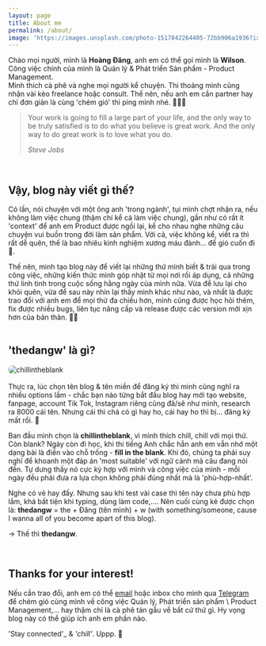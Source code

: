 ```yaml
---
layout: page
title: About me
permalink: /about/
image: 'https://images.unsplash.com/photo-1517842264405-72bb906a1936?ixid=MnwxMjA3fDB8MHxwaG90by1wYWdlfHx8fGVufDB8fHx8&ixlib=rb-1.2.1&auto=format&fit=crop&w=1650&q=80'
---
```


Chào mọi người, mình là <b>Hoàng Đăng</b>, anh em có thể gọi mình là <b>Wilson</b>. Công việc chính của mình là Quản lý & Phát triển Sản phẩm - Product Management.
<br>
Mình thích cà phê và nghe mọi người kể chuyện. Thi thoảng mình cũng nhận vài kèo freelance hoặc consult. Thế nên, nếu anh em cần partner hay chỉ đơn giản là cùng 'chém gió' thì ping mình nhé. 👨🏻‍💻  

> Your work is going to fill a large part of your life, and the only way to be truly satisfied is to do what you believe is great work. And the only way to do great work is to love what you do.
>
> <cite>Steve Jobs</cite>
<br>
  
## __Vậy, blog này viết gì thế?__

Có lần, nói chuyện với một ông anh 'trong ngành', tụi mình chợt nhận ra, nếu không làm việc chung (thậm chí kể cả làm việc chung), gần như có rất ít 'context' để anh em Product được ngồi lại, kể cho nhau nghe những câu chuyện vui buồn trong đời làm sản phẩm. Với cả, việc không kể, viết ra thì rất dễ quên, thế là bao nhiêu kinh nghiệm xương máu đành... để gió cuốn đi 🍃. 

Thế nên, mình tạo blog này để viết lại những thứ mình biết & trải qua trong công việc, những kiến thức mình góp nhặt từ mọi nơi rồi áp dụng, cả những thứ linh tinh trong cuộc sống hằng ngày của mình nữa. Vừa để lưu lại cho khỏi quên, vừa để sau này nhìn lại thấy mình khác như nào, và nhất là được trao đổi với anh em để mọi thứ đa chiều hơn, mình cũng được học hỏi thêm, fix được nhiều bugs, liên tục nâng cấp và release được các version mới xịn hơn của bản thân. 🙌🏻
<br>
<br>
  
## __'thedangw' là gì?__

<div>
  <img src="https://images.unsplash.com/photo-1471560090527-d1af5e4e6eb6?ixid=MnwxMjA3fDB8MHxwaG90by1wYWdlfHx8fGVufDB8fHx8&ixlib=rb-1.2.1&auto=format&fit=crop&w=2550&q=80" alt="chillintheblank" style="border-radius: 8px"> 
</div>
<br>
Thực ra, lúc chọn tên blog & tên miền để đăng ký thì mình cũng nghĩ ra nhiều options lắm - chắc bạn nào từng bắt đầu blog hay mới tạo website, fanpage, account Tik Tok, Instagram riêng cũng đã/sẽ như mình, research ra 8000 cái tên. Nhưng cái thì chả có gì hay ho, cái hay ho thì bị... đăng ký mất rồi. 🥲

Ban đầu mình chọn là **chillintheblank**, vì mình thích chill, chill với mọi thứ. Còn blank? Ngày còn đi học, khi thi tiếng Anh chắc hẳn anh em vẫn nhớ một dạng bài là điền vào chỗ trống - **fill in the blank**. Khi đó, chúng ta phải suy nghĩ để khoanh một đáp án 'most suitable' với ngữ cảnh mà câu đang nói đến. Tự dưng thấy nó cực kỳ hợp với mình và công việc của mình - mỗi ngày đều phải đưa ra lựa chọn không phải đúng nhất mà là 'phù-hợp-nhất'.

Nghe có vẻ hay đấy. Nhưng sau khi test vài case thì tên này chưa phù hợp lắm, khá bất tiện khi typing, dùng làm code,.... Nên cuối cùng kẻ được chọn là: **thedangw** = the + Đăng (tên mình) + w (with something/someone, cause I wanna all of you become apart of this blog). 

→ Thế thì <b>thedangw</b>.

<br>

## __Thanks for your interest!__
Nếu cần trao đổi, anh em có thể [email](mailto:hoangdang.ux@gmail.com) hoặc inbox cho mình qua [Telegram](https://t.me/wilsontdw) để chém gió cùng mình về công việc Quản lý, Phát triển sản phẩm \ Product Management,... hay thậm chí là cà phê tán gẫu về bất cứ thứ gì. Hy vọng blog này có thể giúp ích anh em phần nào.

'Stay connected'_ & _'chill'_. Uppp. 🦾  
<br>

